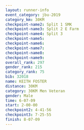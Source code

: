 ```yaml
---
layout: runner-info 
event_category: jbu-2019 
category_km: 30KM 
checkpoint-name2: Split 1 SMK 
checkpoint-name3: Split 2 E Farm 
checkpoint-name4: Split 3 
checkpoint-name5: 
checkpoint-name6: 
checkpoint-name7: 
checkpoint-name8: 
checkpoint-name9: 
overall_rank: 297
gender_rank: 215
category_rank: 75
bib: 32018
name: KEITH FOSTER
distance: 30KM
category: 30KM Men Veteran
gender: Male
time: 6-07-09
start: 2-00-00
checkpoint2: 4-41-56
checkpoint3: 7-25-55
finish: 8-07-09
---
```

